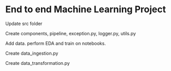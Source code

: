 # End to end Machine Learning Project

Update src folder 

Create components, pipeline, exception.py, logger.py, utils.py

Add data. perform EDA and train on notebooks. 

Create data_ingestion.py 

Create data_transformation.py